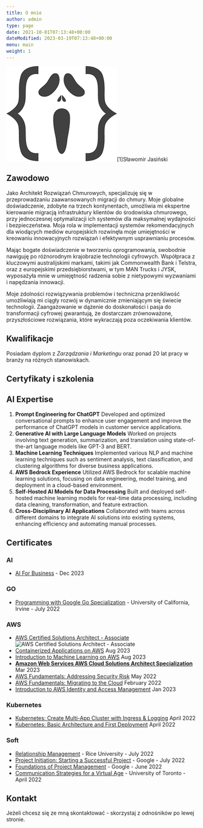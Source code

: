 ```yaml
---
title: O mnie
author: admin
type: page
date: 2021-10-01T07:13:48+00:00
dateModified: 2023-03-19T07:13:48+00:00
menu: main
weight: 1
---
```

![](/images/2018/01/Coder-sm.png#right)[1]Sławomir Jasiński

## Zawodowo
Jako Architekt Rozwiązań Chmurowych, specjalizuję się w przeprowadzaniu zaawansowanych migracji do chmury. Moje globalne doświadczenie, zdobyte na trzech kontynentach, umożliwia mi ekspertne kierowanie migracją infrastruktury klientów do środowiska chmurowego, przy jednoczesnej optymalizacji ich systemów dla maksymalnej wydajności i bezpieczeństwa. Moja rola w implementacji systemów rekomendacyjnych dla wiodących mediów europejskich rozwinęła moje umiejętności w kreowaniu innowacyjnych rozwiązań i efektywnym usprawnianiu procesów.

Mając bogate doświadczenie w tworzeniu oprogramowania, swobodnie nawiguję po różnorodnym krajobrazie technologii cyfrowych. Współpraca z kluczowymi australijskimi markami, takimi jak Commonwealth Bank i Telstra, oraz z europejskimi przedsiębiorstwami, w tym MAN Trucks i JYSK, wyposażyła mnie w umiejętność radzenia sobie z nietypowymi wyzwaniami i napędzania innowacji.

Moje zdolności rozwiązywania problemów i techniczna przenikliwość umożliwiają mi ciągły rozwój w dynamicznie zmieniającym się świecie technologii. Zaangażowanie w dążenie do doskonałości i pasja do transformacji cyfrowej gwarantują, że dostarczam zrównoważone, przyszłościowe rozwiązania, które wykraczają poza oczekiwania klientów.

## Kwalifikacje   
Posiadam dyplom z _Zarządzania i Marketingu_ oraz ponad 20 lat pracy w branży na różnych stanowiskach.

## Certyfikaty i szkolenia

## AI Expertise 

1. **Prompt Engineering for ChatGPT**
    Developed and optimized conversational prompts to enhance user engagement and improve the performance of ChatGPT models in customer service applications.
2. **Generative AI with Large Language Models**
    Worked on projects involving text generation, summarization, and translation using state-of-the-art language models like GPT-3 and BERT.
3. **Machine Learning Techniques** 
    Implemented various NLP and machine learning techniques such as sentiment analysis, text classification, and clustering algorithms for diverse business applications.
4. **AWS Bedrock Experience**
    Utilized AWS Bedrock for scalable machine learning solutions, focusing on data engineering, model training, and deployment in a cloud-based environment.
5. **Self-Hosted AI Models for Data Processing**
    Built and deployed self-hosted machine learning models for real-time data processing, including data cleaning, transformation, and feature extraction.
6. **Cross-Disciplinary AI Applications**
    Collaborated with teams across different domains to integrate AI solutions into existing systems, enhancing efficiency and automating manual processes.

## Certificates

### AI
* [AI For Business](https://www.coursera.org/account/accomplishments/specialization/PF4K9HWFS2F6) - Dec 2023

### GO
* [Programming with Google Go Specialization](https://www.coursera.org/account/accomplishments/specialization/certificate/XH7ZMSXFS779) - University of California, Irvine - July 2022

### AWS

* [AWS Certified Solutions Architect - Associate](/aws-certified-solutions-architect/)
![AWS Certified Solutions Architect - Associate](https://cdn.gex.pl/AWS-Certified-Solutions-Architect-Associate_badge@1x.png "AWS Certified Solutions Architect - Associate")
* [Containerized Applications on AWS](https://www.coursera.org/account/accomplishments/certificate/D6M64UK7A4X8)
  Aug 2023
* [Introduction to Machine Learning on AWS](https://www.coursera.org/account/accomplishments/certificate/VBS2T7LVSKUS) 
  Aug 2023
* **[Amazon Web Services AWS Cloud Solutions Architect Specialization](https://coursera.org/share/0f6de5adfa0ceb8c237a46801059c6ec)**
  Mar 2023
* [AWS Fundamentals: Addressing Security Risk](https://www.coursera.org/account/accomplishments/certificate/8WUHJMYVXNT5)
  May 2022
* [AWS Fundamentals: Migrating to the Cloud](https://www.coursera.org/account/accomplishments/certificate/EN66ELRK9GDY)
  February 2022
* [Introduction to AWS Identity and Access Management](https://www.coursera.org/account/accomplishments/certificate/UUWTD7FWS337)
  Jan 2023

### Kubernetes
* [Kubernetes: Create Multi-App Cluster with Ingress & Logging](https://www.coursera.org/account/accomplishments/certificate/9HML386FB34Q)
  April 2022
* [Kubernetes: Basic Architecture and First Deployment](https://www.coursera.org/account/accomplishments/certificate/8GT7MKUGGAUX)
  April 2022


### Soft
* [Relationship Management](https://www.coursera.org/account/accomplishments/certificate/LH9LAHTELHL8) - Rice University -
July 2022
* [Project Initiation: Starting a Successful Project](https://www.coursera.org/account/accomplishments/certificate/MDWA8M5USTPC) - Google - 
July 2022
* [Foundations of Project Management](https://www.coursera.org/account/accomplishments/certificate/MKSPKASAXQ8N) - Google -
June 2022
* [Communication Strategies for a Virtual Age](https://www.coursera.org/account/accomplishments/certificate/7HN86HDDTFXJ) - University of Toronto -
April 2022

## Kontakt
Jeżeli chcesz się ze mną skontaktować - skorzystaj z odnośników po lewej stronie.

